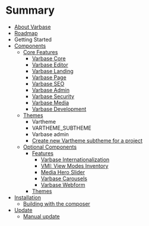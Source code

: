 # Summary

* [About Varbase](README.md)
* [Roadmap](roadmap.md)
* Getting Started
* [Components](chapter1.md)
  * [Core Features](features.md)
    * [Varbase Core](varbase-core.md)
    * [Varbase Editor](varbase-editor.md)
    * [Varbase Landing](varbase-landing.md)
    * [Varbase Page](varbase-page.md)
    * [Varbase SEO](varbase-seo.md)
    * [Varbase Admin](varbase-admin.md)
    * [Varbase Security](varbase-security.md)
    * [Varbase Media](varbase-media.md)
    * [Varbase Development](varbase-development.md)
  * [Themes](themes.md)
    * Vartheme
    * VARTHEME\_SUBTHEME
    * Varbase admin
    * [Create new Vartheme subtheme for a project](themes/create-new-vartheme-subtheme-for-a-project.md)
  * [Optional Components](extra-components.md)
    * [Features](features.md)
      * [Varbase Internationalization](varbase-internationalization.md)
      * [VMI: View Modes Inventory](features/view-modes-inventory.md)
      * [Media Hero Slider](features/media-hero-slider.md)
      * [Varbase Carousels](features/varbase-carousels.md)
      * [Varbase Webform](varbase-webform.md)
    * [Themes](themes.md)
* [Installation](installation.md)
  * [Building with the composer](building-with-the-composer.md)
* [Update](update.md)
  * [Manual update](manual-update.md)


